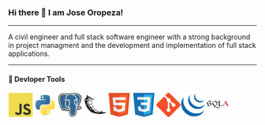 ### Hi there 👋 I am Jose Oropeza!
---

A  civil engineer and full stack software engineer with a strong background in project managment and the development and implementation of full stack applications.

---
#### :toolbox:   Devloper Tools  

<img src="https://github.com/devicons/devicon/blob/master/icons/javascript/javascript-original.svg" alt="JavaScript Logo" height="50px" width="50px"><img src="https://github.com/devicons/devicon/blob/master/icons/python/python-original.svg" alt="Python Logo" height="50px" width="50px"><img src="https://github.com/devicons/devicon/blob/master/icons/postgresql/postgresql-original.svg" alt="PostgreSQL Logo" height="50px" width="50px"><img src="https://github.com/devicons/devicon/blob/master/icons/flask/flask-original.svg" alt="Flask Logo" height="50px" width="50px"><img src="https://github.com/devicons/devicon/blob/master/icons/html5/html5-original.svg" alt="HTML Logo" height="50px" width="50px"><img src="https://github.com/devicons/devicon/blob/master/icons/css3/css3-original.svg" alt="CSS Logo" height="50px" width="50px"><img src="https://github.com/devicons/devicon/blob/master/icons/git/git-original.svg" alt="GIT Logo" height="50px" width="50px"><img src="https://github.com/devicons/devicon/blob/master/icons/jquery/jquery-original.svg" alt="JQuery Logo" height="50px" width="50px"><img src="https://github.com/devicons/devicon/blob/master/icons/sqlalchemy/sqlalchemy-original.svg" alt="SQLAlchemy Logo" height="50px" width="50px">







<!--
**azeporo/azeporo** is a ✨ _special_ ✨ repository because its `README.md` (this file) appears on your GitHub profile.

Here are some ideas to get you started:

- 🔭 I’m currently working on ...
- 🌱 I’m currently learning ...
- 👯 I’m looking to collaborate on ...
- 🤔 I’m looking for help with ...
- 💬 Ask me about ...
- 📫 How to reach me: ...
- 😄 Pronouns: ...
- ⚡ Fun fact: ...
-->
